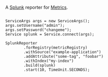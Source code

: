 A [Splunk](http://www.splunk.com) reporter for [Metrics](http://metrics.codahale.com/).

```{Java}

ServiceArgs args = new ServiceArgs();
args.setUsername("admin");
args.setPassword("changeme");
Service splunk = Service.connect(args);

SplunkReporter
        .forRegistry(metricRegistry)
        .withSource("example-application")
        .addAttribute("some-tag", "foobar")
        .withIndex("my-index")
        .build(splunk)
        .start(10, TimeUnit.SECONDS);

```

